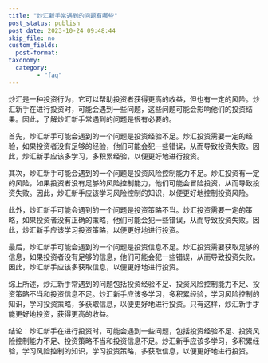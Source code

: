 ```yaml
---
title: "炒汇新手常遇到的问题有哪些"
post_status: publish
post_date: 2023-10-24 09:48:44
skip_file: no
custom_fields: 
  post-format: 
taxonomy:
  category:
        - "faq"
---
```


炒汇是一种投资行为，它可以帮助投资者获得更高的收益，但也有一定的风险。炒汇新手在进行投资时，可能会遇到一些问题，这些问题可能会影响他们的投资结果。因此，了解炒汇新手常遇到的问题是很有必要的。

首先，炒汇新手可能会遇到的一个问题是投资经验不足。炒汇投资需要一定的经验，如果投资者没有足够的经验，他们可能会犯一些错误，从而导致投资失败。因此，炒汇新手应该多学习，多积累经验，以便更好地进行投资。

其次，炒汇新手可能会遇到的一个问题是投资风险控制能力不足。炒汇投资有一定的风险，如果投资者没有足够的风险控制能力，他们可能会冒险投资，从而导致投资失败。因此，炒汇新手应该学习风险控制的知识，以便更好地控制投资风险。

此外，炒汇新手可能会遇到的一个问题是投资策略不当。炒汇投资需要一定的策略，如果投资者没有正确的策略，他们可能会犯一些错误，从而导致投资失败。因此，炒汇新手应该学习投资策略，以便更好地进行投资。

最后，炒汇新手可能会遇到的一个问题是投资信息不足。炒汇投资需要获取足够的信息，如果投资者没有足够的信息，他们可能会犯一些错误，从而导致投资失败。因此，炒汇新手应该多获取信息，以便更好地进行投资。

综上所述，炒汇新手常遇到的问题包括投资经验不足、投资风险控制能力不足、投资策略不当和投资信息不足。炒汇新手应该多学习，多积累经验，学习风险控制的知识，学习投资策略，多获取信息，以便更好地进行投资。只有这样，炒汇新手才能更好地投资，获得更高的收益。

结论：炒汇新手在进行投资时，可能会遇到一些问题，包括投资经验不足、投资风险控制能力不足、投资策略不当和投资信息不足。炒汇新手应该多学习，多积累经验，学习风险控制的知识，学习投资策略，多获取信息，以便更好地进行投资。
